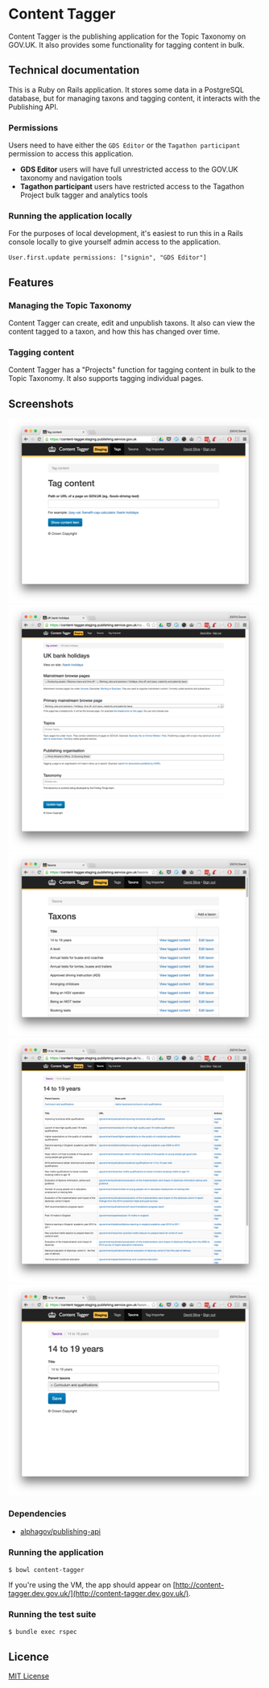 # Content Tagger

Content Tagger is the publishing application for the Topic Taxonomy on
GOV.UK. It also provides some functionality for tagging content in
bulk.

## Technical documentation

This is a Ruby on Rails application. It stores some data in a
PostgreSQL database, but for managing taxons and tagging content, it
interacts with the Publishing API.

### Permissions

Users need to have either the `GDS Editor` or the `Tagathon
participant` permission to access this application.

 - **GDS Editor** users will have full unrestricted access to the
   GOV.UK taxonomy and navigation tools
 - **Tagathon participant** users have restricted access to the
   Tagathon Project bulk tagger and analytics tools

### Running the application locally

For the purposes of local development, it's easiest to run this in a
Rails console locally to give yourself admin access to the
application.

```
User.first.update permissions: ["signin", "GDS Editor"]
```

## Features

### Managing the Topic Taxonomy

Content Tagger can create, edit and unpublish taxons. It also can view
the content tagged to a taxon, and how this has changed over time.

### Tagging content

Content Tagger has a "Projects" function for tagging content in bulk
to the Topic Taxonomy. It also supports tagging individual pages.

## Screenshots

![Homepage](docs/screenshot-homepage.png)
![Tagging Interface](docs/screenshot-edit-tagging.png)
![Taxons](docs/screenshot-taxons.png)
![View Taxon](docs/screenshot-taxon.png)
![Edit Taxon](docs/screenshot-edit-taxon.png)

### Dependencies

- [alphagov/publishing-api](https://github.com/alphagov/publishing-api)

### Running the application

```
$ bowl content-tagger
```

If you're using the VM, the app should appear on
[http://content-tagger.dev.gov.uk/](http://content-tagger.dev.gov.uk/).

### Running the test suite

```
$ bundle exec rspec
```

## Licence

[MIT License](LICENCE)
